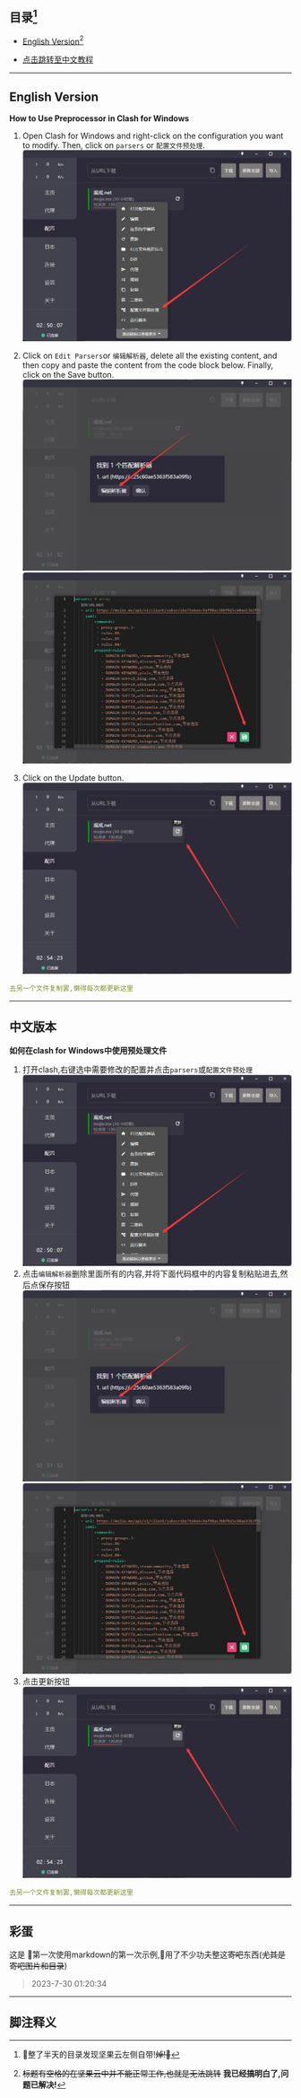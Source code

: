 
## 目录[^1]
- [English Version](#english-version)[^2]

- [点击跳转至中文教程](#中文版本)

---

## English Version

**How to Use Preprocessor in Clash for Windows**

1. Open Clash for Windows and right-click on the configuration you want to modify. Then, click on `parsers` or `配置文件预处理`.
   ![Step 1](./assets/第一步操作图片.png)

2. Click on `Edit Parsers`or `编辑解析器`, delete all the existing content, and then copy and paste the content from the code block below. Finally, click on the Save button.
   ![Step 2](./assets/第二步操作图片.png)
   ![Step 2 - Continued](./assets/第二步操作图片_2.png)

3. Click on the Update button.
   ![Step 3](./assets/第三步操作图片.png)

```yaml
去另一个文件复制罢,懒得每次都更新这里
```

---

## 中文版本

**如何在clash for Windows中使用预处理文件**

1. 打开clash,右键选中需要修改的配置并点击`parsers`或`配置文件预处理`
   ![第一步操作图片](./assets/第一步操作图片.png)
2. 点击`编辑解析器`删除里面所有的内容,并将下面代码框中的内容复制粘贴进去,然后点保存按钮
   ![第二步操作图](./assets/第二步操作图片.png)
   ![第二步操作图片_2](./assets/第二步操作图片_2.png)
3. 点击更新按钮
   ![第三部操作图片](./assets/第三步操作图片.png)

```yaml
去另一个文件复制罢,懒得每次都更新这里
```

---
## 彩蛋

这是 :older_man:第一次使用markdown的第一次示例,:older_man:用了不少功夫整这~~寄吧~~东西(~~尤其是寄吧图片和目录~~)
> 2023-7-30 01:20:34
---
## 脚注释义
[^1]::older_man:整了半天的目录发现坚果云左侧自带!~~焯!:anger:~~
[^2]: ~~标题有空格的在坚果云中并不能正常工作,也就是无法跳转~~ **我已经搞明白了,问题已解决!**
